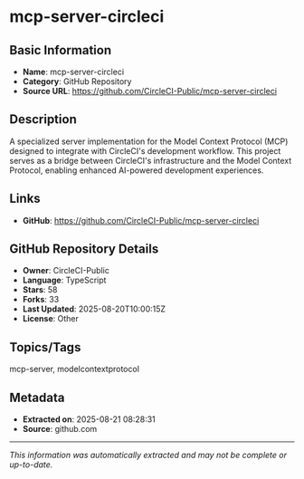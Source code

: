 # mcp-server-circleci

## Basic Information
- **Name**: mcp-server-circleci
- **Category**: GitHub Repository
- **Source URL**: https://github.com/CircleCI-Public/mcp-server-circleci

## Description
A specialized server implementation for the Model Context Protocol (MCP) designed to integrate with CircleCI's development workflow. This project serves as a bridge between CircleCI's infrastructure and the Model Context Protocol, enabling enhanced AI-powered development experiences.

## Links
- **GitHub**: https://github.com/CircleCI-Public/mcp-server-circleci

## GitHub Repository Details
- **Owner**: CircleCI-Public
- **Language**: TypeScript
- **Stars**: 58
- **Forks**: 33
- **Last Updated**: 2025-08-20T10:00:15Z
- **License**: Other

## Topics/Tags
mcp-server, modelcontextprotocol

## Metadata
- **Extracted on**: 2025-08-21 08:28:31
- **Source**: github.com

---
*This information was automatically extracted and may not be complete or up-to-date.*

